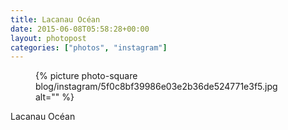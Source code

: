 ```yaml
---
title: Lacanau Océan
date: 2015-06-08T05:58:28+00:00
layout: photopost
categories: ["photos", "instagram"]
---
```


<figure class="photo photo--square">
  {% picture photo-square blog/instagram/5f0c8bf39986e03e2b36de524771e3f5.jpg alt="" %}
</figure>

Lacanau Océan
